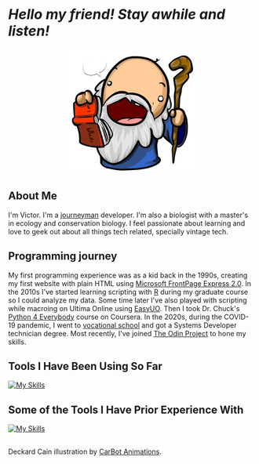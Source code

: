 # *Hello my friend! Stay awhile and listen!*


<div align="center">
  
![profile programming](.assets/carbot_deckardcain.png "Deckard Cain, from the Diablo game franchise")

</div>


## About Me

I'm Victor. I'm a [journeyman](https://en.wikipedia.org/wiki/Journeyman "A skilled worker, but not a master craftsman yet.") developer. I'm  also a biologist with a master's in ecology and conservation biology. I feel passionate about learning and love to geek out about all things tech related, specially vintage tech.

## Programming journey

My first programming experience was as a kid back in the 1990s, creating my first website with plain HTML using [Microsoft FrontPage Express 2.0](https://en.wikipedia.org/wiki/Microsoft_FrontPage). In the 2010s I've started learning scripting with [R](https://cran.r-project.org/) during my graduate course so I could analyze my data. Some time later I've also played with scripting while macroing on Ultima Online using [EasyUO](http://www.easyuo.com/). Then I took Dr. Chuck's [Python 4 Everybody](https://www.py4e.com/) course on Coursera. In the 2020s, during the COVID-19 pandemic, I went to [vocational school](.assets/pc_desenvolvimento_de_sistemas_uberaba_cfp_fidelis_reis.pdf) and got a Systems Developer technician degree. Most recently, I've joined [The Odin Project](https://www.theodinproject.com/) to hone my skills.

## Tools I Have Been Using So Far

[![My Skills](https://skillicons.dev/icons?i=html,css,js,git,github,vscode)](https://skillicons.dev)

## Some of the Tools I Have Prior Experience With

[![My Skills](https://skillicons.dev/icons?i=r,python)](https://skillicons.dev)

##
Deckard Cain illustration by [CarBot Animations](https://carbotanimations.fandom.com/wiki/Deckard_Cain).